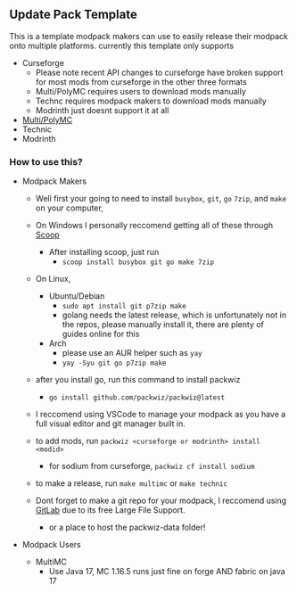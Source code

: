 ## Update Pack Template
This is a template modpack makers can use to easily release their modpack onto multiple platforms.
currently this template only supports 
- Curseforge
	- Please note recent API changes to curseforge have broken support for most mods from curseforge in the other three formats
	- Multi/PolyMC requires users to download mods manually
	- Technc requires modpack makers to download mods manually
	- Modrinth just doesnt support it at all
- [Multi/PolyMC](https://polymc.org)
- Technic
- Modrinth


### How to use this?
- Modpack Makers
	- Well first your going to need to install `busybox`, `git`, `go` `7zip`, and `make` on your computer,
	- On Windows I personally reccomend getting all of these through [Scoop](https://scoop.sh/)
		- After installing scoop, just run
			- `scoop install busybox git go make 7zip`
	- On Linux,
		- Ubuntu/Debian
			- `sudo apt install git p7zip make`
			- golang needs the latest release, which is unfortunately not in the repos, please manually install it, there are plenty of guides online for this
		- Arch
			- please use an AUR helper such as `yay`
			- `yay -Syu git go p7zip make`
	
	- after you install go, run this command to install packwiz
		- `go install github.com/packwiz/packwiz@latest`

	- I reccomend using VSCode to manage your modpack as you have a full visual editor and git manager built in.
	- to add mods, run `packwiz <curseforge or modrinth> install <modid>`
		- for sodium from curseforge, `packwiz cf install sodium`
	- to make a release, run `make multimc` or `make technic`

	- Dont forget to make a git repo for your modpack, I reccomend using [GitLab](https://gitlab.com) due to its free Large File Support.
		- or a place to host the packwiz-data folder!

- Modpack Users
	- MultiMC
		- Use Java 17, MC 1.16.5 runs just fine on forge AND fabric on java 17
